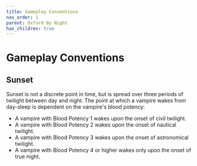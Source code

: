 ```yaml
---
title: Gameplay Conventions
nav_order: 1
parent: Oxford By Night
has_children: true
---
```


# Gameplay Conventions

## Sunset
Sunset is not a discrete point in time, but is spread over three periods of twilight between day and night. The point at which a vampire wakes from day-sleep is dependent on the vampire's blood potency:
* A vampire with Blood Potency 1 wakes upon the onset of civil twilight.
* A vampire with Blood Potency 2 wakes upon the onset of nautical twilight.
* A vampire with Blood Potency 3 wakes upon the onset of astronomical twilight.
* A vampire with Blood Potency 4 or higher wakes only upon the onset of true night.
